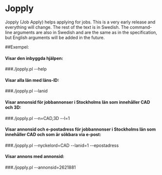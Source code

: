 # Jopply
Jopply (Job Apply) helps applying for jobs. This is a very early release
and everything will change. The rest of the text is in Swedish. The
command-line arguments are also in Swedish and are the same as in
the specification, but English arguments will be added in the future.

##Exempel:
#### Visar den inbyggda hjälpen:
###./jopply.pl --help

#### Visar alla län med läns-ID:
###./jopply.pl --lanid

#### Visar annonsid för jobbannonser i Stockholms län som innehåller CAD och 3D:
###./jopply.pl --n=CAD,3D --l=1

#### Visar annonsid och e-postadress för jobbannonser i Stockholms län som innehåller CAD och som är sökbara via e-post:
###./jopply.pl --nyckelord=CAD --lanid=1 --epostadress

#### Visar annons med annonsid:
###./jopply.pl --annonsid=2621881
